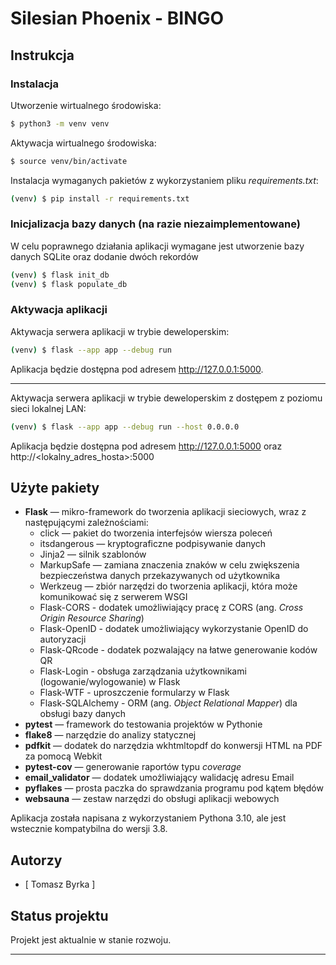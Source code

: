 # Silesian Phoenix - BINGO

## Instrukcja

### Instalacja

Utworzenie wirtualnego środowiska:

```sh
$ python3 -m venv venv
```

Aktywacja wirtualnego środowiska:

```sh
$ source venv/bin/activate
```

Instalacja wymaganych pakietów z wykorzystaniem pliku _requirements.txt_:

```sh
(venv) $ pip install -r requirements.txt
```

### Inicjalizacja bazy danych (na razie niezaimplementowane)

W celu poprawnego działania aplikacji wymagane jest utworzenie bazy danych SQLite oraz dodanie dwóch rekordów

```sh
(venv) $ flask init_db
(venv) $ flask populate_db
```

### Aktywacja aplikacji

Aktywacja serwera aplikacji w trybie deweloperskim:

```sh
(venv) $ flask --app app --debug run
```

Aplikacja będzie dostępna pod adresem http://127.0.0.1:5000.

---

Aktywacja serwera aplikacji w trybie deweloperskim z dostępem z poziomu sieci lokalnej LAN:

```sh
(venv) $ flask --app app --debug run --host 0.0.0.0
```

Aplikacja będzie dostępna pod adresem http://127.0.0.1:5000 oraz http://<lokalny_adres_hosta>:5000

## Użyte pakiety

* **Flask** — mikro-framework do tworzenia aplikacji sieciowych, wraz z następującymi zależnościami:
  * click — pakiet do tworzenia interfejsów wiersza poleceń
  * itsdangerous — kryptograficzne podpisywanie danych
  * Jinja2 — silnik szablonów
  * MarkupSafe — zamiana znaczenia znaków w celu zwiększenia bezpieczeństwa danych przekazywanych od użytkownika
  * Werkzeug — zbiór narzędzi do tworzenia aplikacji, która może komunikować się z serwerem WSGI
  * Flask-CORS - dodatek umożliwiający pracę z CORS (ang. _Cross Origin Resource Sharing_)
  * Flask-OpenID - dodatek umożliwiający wykorzystanie OpenID do autoryzacji
  * Flask-QRcode - dodatek pozwalający na łatwe generowanie kodów QR
  * Flask-Login - obsługa zarządzania użytkownikami (logowanie/wylogowanie) w Flask
  * Flask-WTF - uproszczenie formularzy w Flask
  * Flask-SQLAlchemy - ORM (ang. _Object Relational Mapper_) dla obsługi bazy danych
* **pytest** — framework do testowania projektów w Pythonie
* **flake8** — narzędzie do analizy statycznej
* **pdfkit** — dodatek do narzędzia wkhtmltopdf do konwersji HTML na PDF za pomocą Webkit
* **pytest-cov** — generowanie raportów typu _coverage_
* **email_validator** — dodatek umożliwiający walidację adresu Email
* **pyflakes** — prosta paczka do sprawdzania programu pod kątem błędów
* **websauna** — zestaw narzędzi do obsługi aplikacji webowych

Aplikacja została napisana z wykorzystaniem Pythona 3.10, ale jest wstecznie kompatybilna do wersji 3.8.

## Autorzy

- [ Tomasz Byrka ]

## Status projektu

Projekt jest aktualnie w stanie rozwoju.

---
